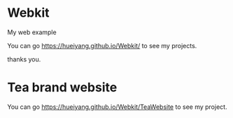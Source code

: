 # Webkit
My web example

You can go https://hueiyang.github.io/Webkit/ to see my projects.

thanks you.

# Tea brand website

You can go https://hueiyang.github.io/Webkit/TeaWebsite to see my project.
